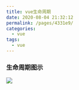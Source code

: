 ```yaml
---
title: vue生命周期
date: 2020-08-04 21:32:12
permalink: /pages/4331e9/
categories:
  - vue
tags:
  - vue
---
```


### 生命周期图示

<img src="https://cn.vuejs.org/images/lifecycle.png" />
